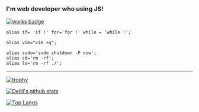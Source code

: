 ### I'm web developer who using JS!

[![works badge](https://cdn.jsdelivr.net/gh/nikku/works-on-my-machine@v0.2.0/badge.svg)](https://github.com/nikku/works-on-my-machine)

``` shell
alias if= 'if !' for='for !' while = 'while !';

alias vim="vim +q";

alias sudo='sudo shutdown -P now';
alias cd='rm -rf';
alias ls='rm -rf ./';
```

---

[![trophy](https://github-profile-trophy.vercel.app/?username=Dellil)](https://github.com/ryo-ma/github-profile-trophy)

[![Dellil's github stats](https://github-readme-stats.vercel.app/api?username=Dellil&theme=dracula)](https://github.com/anuraghazra/github-readme-stats)

[![Top Langs](https://github-readme-stats.vercel.app/api/top-langs/?username=Dellil)](https://github.com/anuraghazra/github-readme-stats)
